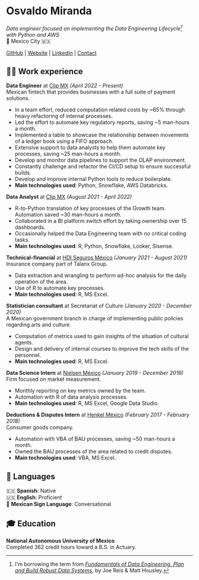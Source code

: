 # Osvaldo Miranda

_Data engineer focused on implementing the Data Engineering Lifecycle[^1] with Python and AWS_ <br>
📌 Mexico City 🇲🇽 <br>

[GitHub](https://github.com/Quiroptero) |
 [Website](https://omiranda.dev) |
 [LinkedIn](https://www.linkedin.com/in/omiranda-dev/) |
 [Contact](mailto:hola@omiranda.dev)

## 👨‍💻 Work experience

**Data Engineer** at [Clip MX](https://www.clip.mx/) _(April 2022 - Present)_ <br>
Mexican fintech that provides businesses with a full suite of payment solutions.
  - In a team effort, reduced computation related costs by ~65% through heavy refactoring of internal processes.
  - Led the effort to automate key regulatory reports, saving ~5 man-hours a month.
  - Implemented a table to showcase the relationship between movements of a ledger book using a FIFO approach.
  - Extensive support to data analysts to help them automate key processes, saving ~25 man-hours a month.
  - Develop and monitor data pipelines to support the OLAP environment.
  - Constantly challenge and refactor the CI/CD setup to ensure successful builds.
  - Develop and improve internal Python tools to reduce boilerplate.
  - **Main technologies used**: Python, Snowflake, AWS Databricks.

**Data Analyst** at [Clip MX](https://www.clip.mx/) _(August 2021 - April 2022)_ <br>
  - R-to-Python translation of key processes of the Growth team. Automation saved ~30 man-hours a month.
  - Collaborated in a BI platform switch effort by taking ownership over 15 dashboards.
  - Occasionally helped the Data Engineering team with no critical coding tasks.
  - **Main technologies used**: R, Python, Snowflake, Looker, Sisense.

**Technical-financial** at [HDI Seguros México](https://www.hdi.com.mx/) _(January 2021 - August 2021)_ <br>
Insurance company part of Talanx Group.
  - Data extraction and wrangling to perform ad-hoc analysis for the daily operation of the area.
  - Use of R to automate key processes.
  - **Main technologies used**: R, MS Excel.

**Statistician consultant** at Secretariat of Culture  _(January 2020 - December 2020)_ <br>
A Mexican government branch in charge of implementing public policies regarding arts and culture.
  - Computation of metrics used to gain insights of the situation of cultural agents.
  - Design and delivery of internal courses to improve the tech skills of the personnel.
  - **Main technologies used**: R, MS Excel.

**Data Science Intern** at [Nielsen México](https://www.nielsen.com/about-us/locations/mexico/) _(January 2019 - December 2019)_ <br>
Firm focused on market measurement.
  - Monthly reporting on key metrics owned by the team.
  - Automation with R of data analysis processes.
  - **Main technologies used**: R, MS Excel, Google Data Studio.

**Deductions & Disputes Intern** at [Henkel México](https://www.henkel.mx/) _(February 2017 - February 2018)_ <br>
Consumer goods company.
  - Automation with VBA of BAU processes, saving ~50 man-hours a month.
  - Owned the BAU processes of the area related to credit disputes.
  - **Main technologies used**: VBA, MS Excel.

## 💬 Languages

🇪🇸 **Spanish**: Native <br>
🇺🇸 **English**: Proficient <br>
🧏 **Mexican Sign Language**: Conversational

## 🎓 Education

**National Autonomous University of Mexico** <br>
Completed 362 credit hours toward a B.S. in Actuary.

[^1]: I'm borrowing the term from
_[Fundamentals of Data Engineering. Plan and Build Robust Data Systems](https://www.oreilly.com/library/view/fundamentals-of-data/9781098108298/)_,
by Joe Reis & Matt Housley.
